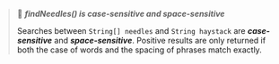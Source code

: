 > :memo: ***findNeedles() is case-sensitive and space-sensitive***
> <a name="case_sensitive"/>
> 
> Searches between `String[] needles` and `String haystack` are ***case-sensitive*** and ***space-sensitive***. Positive results are only returned if both the case of words and the spacing of phrases match exactly. 
